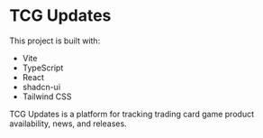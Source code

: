 
# TCG Updates

This project is built with:

- Vite
- TypeScript
- React
- shadcn-ui
- Tailwind CSS

TCG Updates is a platform for tracking trading card game product availability, news, and releases.
